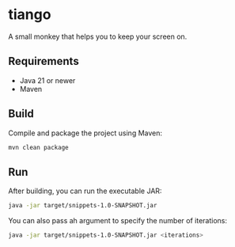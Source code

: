# tiango
A small monkey that helps you to keep your screen on.

## Requirements
- Java 21 or newer
- Maven

## Build
Compile and package the project using Maven:

```sh
mvn clean package
```

## Run
After building, you can run the executable JAR:

```sh
java -jar target/snippets-1.0-SNAPSHOT.jar
```

You can also pass ah argument to specify the number of iterations:

```sh
java -jar target/snippets-1.0-SNAPSHOT.jar <iterations>
```
